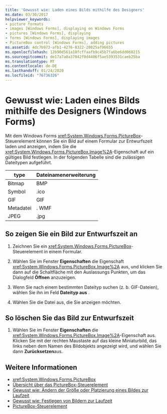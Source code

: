 ```yaml
---
title: 'Gewusst wie: Laden eines Bilds mithilfe des Designers'
ms.date: 03/30/2017
helpviewer_keywords:
- picture formats
- images [Windows Forms], displaying on Windows Forms
- pictures [Windows Forms], displaying
- forms [Windows Forms], displaying images
- PictureBox control [Windows Forms], adding pictures
ms.assetid: 4dc7b973-afb1-4276-8322-20825af96655
ms.openlocfilehash: 12b90d561a18fcffaafb9c45b7fa6be6dd060215
ms.sourcegitcommit: de17a7a0a37042f0d4406f5ae5393531caeb25ba
ms.translationtype: MT
ms.contentlocale: de-DE
ms.lasthandoff: 01/24/2020
ms.locfileid: "76736326"
---
```

# <a name="how-to-load-a-picture-using-the-designer-windows-forms"></a>Gewusst wie: Laden eines Bilds mithilfe des Designers (Windows Forms)

Mit dem Windows Forms <xref:System.Windows.Forms.PictureBox>-Steuerelement können Sie ein Bild auf einem Formular zur Entwurfszeit laden und anzeigen, indem Sie die <xref:System.Windows.Forms.PictureBox.Image%2A>-Eigenschaft auf ein gültiges Bild festlegen. In der folgenden Tabelle sind die zulässigen Dateitypen aufgeführt.

|type|Dateinamenerweiterung|
|---|---|
|Bitmap|BMP|
|Symbol|.ico|
|GIF|GIF|
|Metadatei|. WMF|
|JPEG|.jpg|

## <a name="to-display-a-picture-at-design-time"></a>So zeigen Sie ein Bild zur Entwurfszeit an

1. Zeichnen Sie ein <xref:System.Windows.Forms.PictureBox>-Steuerelement in einem Formular.

2. Wählen Sie im Fenster **Eigenschaften** die Eigenschaft <xref:System.Windows.Forms.PictureBox.Image%2A> aus, und klicken Sie dann auf die Schaltfläche mit den Auslassungs Punkten, um das Dialogfeld **Öffnen** anzuzeigen.

3. Wenn Sie nach einem bestimmten Dateityp suchen (z. b. GIF-Dateien), wählen Sie ihn im Feld **Dateityp aus** .

4. Wählen Sie die Datei aus, die Sie anzeigen möchten.

## <a name="to-clear-the-picture-at-design-time"></a>So löschen Sie das Bild zur Entwurfszeit

1. Wählen Sie im Fenster **Eigenschaften** die <xref:System.Windows.Forms.PictureBox.Image%2A>-Eigenschaft aus. Klicken Sie mit der rechten Maustaste auf das kleine Miniaturbild, das links neben dem Namen des Bildobjekts angezeigt wird, und wählen Sie dann **Zurücksetzen**aus.

## <a name="see-also"></a>Weitere Informationen

- <xref:System.Windows.Forms.PictureBox>
- [Übersicht über das PictureBox-Steuerelement](picturebox-control-overview-windows-forms.md)
- [Gewusst wie: Ändern der Größe oder Platzierung eines Bildes zur Laufzeit](how-to-modify-the-size-or-placement-of-a-picture-at-run-time-windows-forms.md)
- [Gewusst wie: Festlegen von Bildern zur Laufzeit](how-to-set-pictures-at-run-time-windows-forms.md)
- [PictureBox-Steuerelement](picturebox-control-windows-forms.md)
